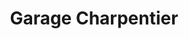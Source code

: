 ---
title: "Garage Charpentier"
url: /ingersheim/garage-charpentier/
shop: réparation de voitures
---